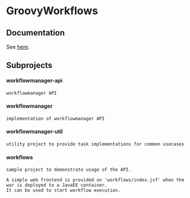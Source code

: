 # GroovyWorkflows

## Documentation

See [here](docs/index.md).

## Subprojects

#### workflowmanager-api

    workflowmanager API

#### workflowmanager

    implementation of workflowmanager API

#### workflowmanager-util

    utility project to provide task implementations for common usecases

#### workflows

    sample project to demonstrate usage of the API.

    A simple web frontend is provided on 'workflows/index.jsf' when the war is deployed to a JavaEE container.
    It can be used to start workflow execution.

